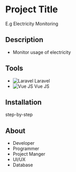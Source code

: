# Project Title
E.g Electricity Monitoring

## Description
- Monitor usage of electricity

## Tools
- ![Laravel](https://www.google.com/url?sa=i&url=https%3A%2F%2Fen.wikipedia.org%2Fwiki%2FLaravel&psig=AOvVaw06j4rFWcojbCb45cx8ikVt&ust=1651113380439000&source=images&cd=vfe&ved=0CAwQjRxqFwoTCOiTz-aas_cCFQAAAAAdAAAAABAD) Laravel
- ![Vue JS](https://upload.wikimedia.org/wikipedia/commons/thumb/9/95/Vue.js_Logo_2.svg/512px-Vue.js_Logo_2.svg.png?20170919082558) Vue JS

## Installation

step-by-step


## About
- Developer
- Programmer
- Project Manger
- UI/UX
- Database

